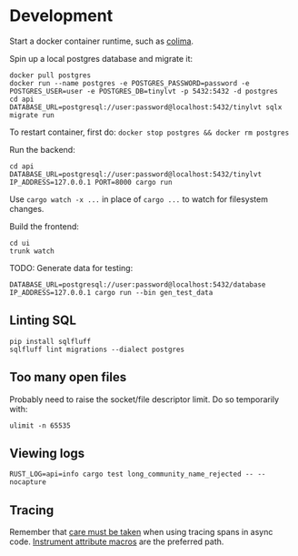 # Development

Start a docker container runtime, such as [colima](https://github.com/abiosoft/colima).

Spin up a local postgres database and migrate it:

```
docker pull postgres
docker run --name postgres -e POSTGRES_PASSWORD=password -e POSTGRES_USER=user -e POSTGRES_DB=tinylvt -p 5432:5432 -d postgres
cd api
DATABASE_URL=postgresql://user:password@localhost:5432/tinylvt sqlx migrate run
```

To restart container, first do: `docker stop postgres && docker rm postgres`

Run the backend:

```
cd api
DATABASE_URL=postgresql://user:password@localhost:5432/tinylvt IP_ADDRESS=127.0.0.1 PORT=8000 cargo run
```

Use `cargo watch -x ...` in place of `cargo ...` to watch for filesystem changes.

Build the frontend:

```
cd ui
trunk watch
```

TODO: Generate data for testing:

```
DATABASE_URL=postgresql://user:password@localhost:5432/database IP_ADDRESS=127.0.0.1 cargo run --bin gen_test_data
```

## Linting SQL

```
pip install sqlfluff
sqlfluff lint migrations --dialect postgres
```

## Too many open files

Probably need to raise the socket/file descriptor limit. Do so temporarily with:

```
ulimit -n 65535
```

## Viewing logs

```
RUST_LOG=api=info cargo test long_community_name_rejected -- --nocapture
```

## Tracing

Remember that [care must be taken](https://docs.rs/tracing/latest/tracing/struct.Span.html#in-asynchronous-code) when using tracing spans in async code. [Instrument attribute macros](https://docs.rs/tracing/latest/tracing/attr.instrument.html) are the preferred path.
